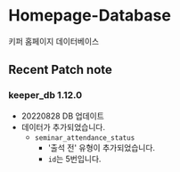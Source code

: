 

# Homepage-Database

키퍼 홈페이지 데이터베이스

## Recent Patch note
### keeper_db 1.12.0
- 20220828 DB 업데이트
- 데이터가 추가되었습니다.
    - `seminar_attendance_status`
        - '출석 전' 유형이 추가되었습니다.
        - `id`는 5번입니다. 